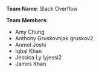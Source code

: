 
**Team Name**: Slack Overflow

**Team Members**:
* Amy Chung
* Anthony Gruskovnjak gruskov2
* Anmol Joshi
* Iqbal Khan
* Jessica Ly lyjessi2
* James Khan
